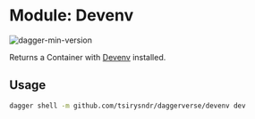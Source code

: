 # Module: Devenv

![dagger-min-version](https://img.shields.io/badge/dagger%20version-v0.9.3-yellow)

Returns a Container with [Devenv](https://devenv.sh/) installed.

## Usage

```sh
dagger shell -m github.com/tsirysndr/daggerverse/devenv dev
```
